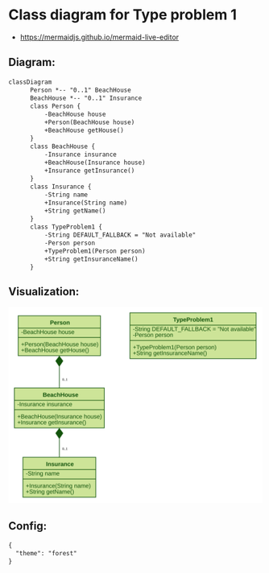 # Class diagram for Type problem 1

- https://mermaidjs.github.io/mermaid-live-editor

## Diagram:

```
classDiagram
      Person *-- "0..1" BeachHouse
      BeachHouse *-- "0..1" Insurance
      class Person {
          -BeachHouse house
          +Person(BeachHouse house)
          +BeachHouse getHouse()
      }
      class BeachHouse {
          -Insurance insurance
          +BeachHouse(Insurance house)
          +Insurance getInsurance()
      }
      class Insurance {
          -String name
          +Insurance(String name)
          +String getName()
      }
      class TypeProblem1 {
          -String DEFAULT_FALLBACK = "Not available"
          -Person person
          +TypeProblem1(Person person)
          +String getInsuranceName()
      }

```

## Visualization:

![](./class-diagram-type-problem1.svg)

## Config:

```
{
  "theme": "forest"
}
```
